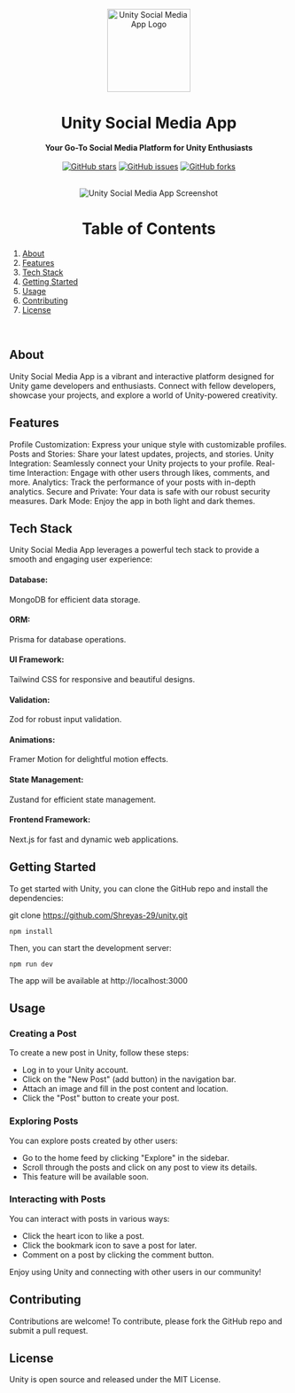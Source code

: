 <p align="center">
  <img src="https://github.com/Shreyas-29/unity/assets/111555846/acd3f23c-c5e4-4545-8ad1-615fd27176d5" alt="Unity Social Media App Logo" width="150" height="150">
</p>
<h1 align="center">Unity Social Media App</h1>
<div align="center">
  <strong>Your Go-To Social Media Platform for Unity Enthusiasts</strong>
</div>
<br />
<div align="center">
  <a href="https://github.com/Shreyas-29/unity-social-media-app/stargazers"><img alt="GitHub stars" src="https://img.shields.io/github/stars/your-username/unity-social-media-app?style=for-the-badge"></a>
  <a href="https://github.com/Shreyas-29/unity-social-media-app/issues"><img alt="GitHub issues" src="https://img.shields.io/github/issues/your-username/unity-social-media-app?style=for-the-badge"></a>
  <a href="https://github.com/Shreyas-29/unity-social-media-app/network"><img alt="GitHub forks" src="https://img.shields.io/github/forks/your-username/unity-social-media-app?style=for-the-badge"></a>
</div>

<br />

<p align="center">
  <img src="https://github.com/Shreyas-29/unity/assets/111555846/9a686dc4-adcf-43e8-b094-7d968a91671c" alt="Unity Social Media App Screenshot">
</p>

<h1 align="center">Table of Contents</h1>

1. [About](#about)
2. [Features](#features)
3. [Tech Stack](#tech-stack)
4. [Getting Started](#getting-started)
5. [Usage](#usage)
6. [Contributing](#contributing)
7. [License](#license)

<br />

## About

Unity Social Media App is a vibrant and interactive platform designed for Unity game developers and enthusiasts. Connect with fellow developers, showcase your projects, and explore a world of Unity-powered creativity.

## Features

Profile Customization: Express your unique style with customizable profiles.
Posts and Stories: Share your latest updates, projects, and stories.
Unity Integration: Seamlessly connect your Unity projects to your profile.
Real-time Interaction: Engage with other users through likes, comments, and more.
Analytics: Track the performance of your posts with in-depth analytics.
Secure and Private: Your data is safe with our robust security measures.
Dark Mode: Enjoy the app in both light and dark themes.

## Tech Stack

Unity Social Media App leverages a powerful tech stack to provide a smooth and engaging user experience:

#### Database:

MongoDB for efficient data storage.

#### ORM:

Prisma for database operations.

#### UI Framework:

Tailwind CSS for responsive and beautiful designs.

#### Validation:

Zod for robust input validation.

#### Animations:

Framer Motion for delightful motion effects.

#### State Management:

Zustand for efficient state management.

#### Frontend Framework:

Next.js for fast and dynamic web applications.

## Getting Started

To get started with Unity, you can clone the GitHub repo and install the dependencies:

git clone https://github.com/Shreyas-29/unity.git

```cd unity
npm install
```

Then, you can start the development server:

```
npm run dev
```

The app will be available at http://localhost:3000

## Usage

### Creating a Post

To create a new post in Unity, follow these steps:

- Log in to your Unity account.
- Click on the "New Post" (add button) in the navigation bar.
- Attach an image and fill in the post content and location.
- Click the "Post" button to create your post.

### Exploring Posts

You can explore posts created by other users:

- Go to the home feed by clicking "Explore" in the sidebar.
- Scroll through the posts and click on any post to view its details.
- This feature will be available soon.

### Interacting with Posts

You can interact with posts in various ways:

- Click the heart icon to like a post.
- Click the bookmark icon to save a post for later.
- Comment on a post by clicking the comment button.

Enjoy using Unity and connecting with other users in our community!

## Contributing

Contributions are welcome! To contribute, please fork the GitHub repo and submit a pull request.

## License

Unity is open source and released under the MIT License.

